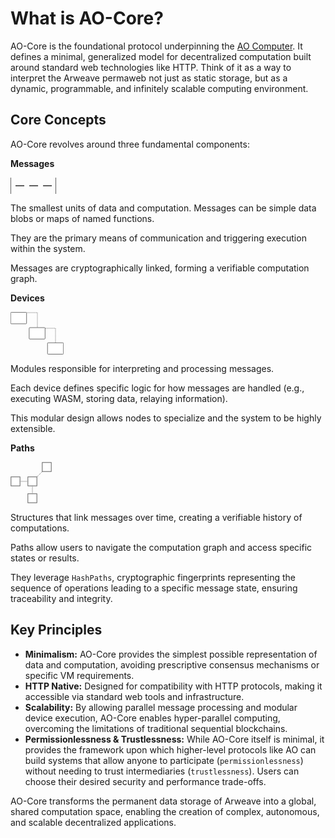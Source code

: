 # What is AO-Core?

AO-Core is the foundational protocol underpinning the [AO Computer](https://ao.arweave.net). It defines a minimal, generalized model for decentralized computation built around standard web technologies like HTTP. Think of it as a way to interpret the Arweave permaweb not just as static storage, but as a dynamic, programmable, and infinitely scalable computing environment.

## Core Concepts

AO-Core revolves around three fundamental components:

<div class="grid-docs">

<div class="grid-docs-card">
<p><strong>Messages</strong></p>
<div class="grid-docs-card-fig">
<svg width="73" height="26" viewBox="0 0 73 26" fill="none" xmlns="http://www.w3.org/2000/svg">
<line x1="0.5" x2="0.5" y2="26" stroke="#5F5F5F"/>
<line x1="72.5" x2="72.5" y2="26" stroke="#5F5F5F"/>
<path d="M9 13H21.0416" stroke="#5F5F5F" stroke-width="2" stroke-linecap="square"/>
<path d="M31.0416 13H43.0832" stroke="#5F5F5F" stroke-width="2" stroke-linecap="square"/>
<path d="M53.0832 13H65.1248" stroke="#5F5F5F" stroke-width="2" stroke-linecap="square"/>
</svg>
</div>
<p>The smallest units of data and computation. Messages can be simple data blobs or maps of named functions.</p> <p>They are the primary means of communication and triggering execution within the system.</p> <p>Messages are cryptographically linked, forming a verifiable computation graph.</p>
</div>

<div class="grid-docs-card">
<p><strong>Devices</strong></p>

<div class="grid-docs-card-fig">
<svg width="85" height="68" viewBox="0 0 85 68" fill="none" xmlns="http://www.w3.org/2000/svg">
<path d="M54 26H72V50" stroke="#6F6F6F" stroke-width="1" stroke-linejoin="round" stroke-dasharray="1 1"/>
<path d="M25 1H43V25" stroke="#6F6F6F" stroke-width="1" stroke-linejoin="round" stroke-dasharray="1 1"/>
<rect x="0.238661" y="0.625025" width="25.4567" height="18.2528" rx="0.954642" fill="white" stroke="#6F6F6F" stroke-width="1"/>
<rect x="29.8775" y="25.0153" width="25.4567" height="18.2528" rx="0.954642" fill="white" stroke="#6F6F6F" stroke-width="1"/>
<rect x="59.2387" y="49.2387" width="25.4567" height="18.2528" rx="0.954642" fill="white" stroke="#6F6F6F" stroke-width="1"/>
</svg>
</div>
<div>
<p>Modules responsible for interpreting and processing messages. </p> <p>Each device defines specific logic for how messages are handled (e.g., executing WASM, storing data, relaying information). </p><p>This modular design allows nodes to specialize and the system to be highly extensible.</p>
</div>
</div>

<div class="grid-docs-card">
<p><strong>Paths</strong></p>
<div class="grid-docs-card-fig">
<svg width="66" height="66" viewBox="0 0 66 66" fill="none" xmlns="http://www.w3.org/2000/svg">
<path d="M15 31H28" stroke="#5F5F5F" stroke-width="1" stroke-dasharray="1 1"/>
<path d="M35 51V38" stroke="#5F5F5F" stroke-width="1" stroke-dasharray="1 1"/>
<path d="M42 24.1924L51.1924 15" stroke="#5F5F5F" stroke-width="1" stroke-dasharray="1 1"/>
<rect x="0.8" y="23.8" width="14.4" height="14.4" fill="white" stroke="#5F5F5F" stroke-width="1"/>
<rect x="27.8" y="23.8" width="14.4" height="14.4" fill="white" stroke="#5F5F5F" stroke-width="1"/>
<rect x="27.8" y="50.8" width="14.4" height="14.4" fill="white" stroke="#5F5F5F" stroke-width="1"/>
<rect x="50.8" y="0.8" width="14.4" height="14.4" fill="white" stroke="#5F5F5F" stroke-width="1"/>
</svg>
</div>
<p>Structures that link messages over time, creating a verifiable history of computations. </p> <p>Paths allow users to navigate the computation graph and access specific states or results. </p> <p>They leverage <code>HashPaths</code>, cryptographic fingerprints representing the sequence of operations leading to a specific message state, ensuring traceability and integrity.</p>
</div>

</div>

## Key Principles

*   **Minimalism:** AO-Core provides the simplest possible representation of data and computation, avoiding prescriptive consensus mechanisms or specific VM requirements.
*   **HTTP Native:** Designed for compatibility with HTTP protocols, making it accessible via standard web tools and infrastructure.
*   **Scalability:** By allowing parallel message processing and modular device execution, AO-Core enables hyper-parallel computing, overcoming the limitations of traditional sequential blockchains.
*   **Permissionlessness & Trustlessness:** While AO-Core itself is minimal, it provides the framework upon which higher-level protocols like AO can build systems that allow anyone to participate (`permissionlessness`) without needing to trust intermediaries (`trustlessness`). Users can choose their desired security and performance trade-offs.

AO-Core transforms the permanent data storage of Arweave into a global, shared computation space, enabling the creation of complex, autonomous, and scalable decentralized applications.

<!-- *See also: [The AO-Core Protocol Specification (Draft)](https://github.com/permaweb/ao-core/blob/main/spec.md)*  -->